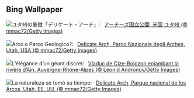 ## Bing Wallpaper
![](https://www.bing.com/th?id=OHR.DelicateArch_JA-JP9672362055_UHD.jpg&w=1000)ユタ州の象徴「デリケート・アーチ」:&nbsp;&ensp;[アーチーズ国立公園, 米国 ユタ州 (© mmac72/Getty Images)](https://www.bing.com/th?id=OHR.DelicateArch_JA-JP9672362055_UHD.jpg)
<br><br/>
![](https://www.bing.com/th?id=OHR.DelicateArch_IT-IT6581270768_UHD.jpg&w=1000)Arco o Parco Geologico?:&nbsp;&ensp;[Delicate Arch, Parco Nazionale degli Arches, Utah, USA (© mmac72/Getty Images)](https://www.bing.com/th?id=OHR.DelicateArch_IT-IT6581270768_UHD.jpg)
<br><br/>
![](https://www.bing.com/th?id=OHR.BolozonViaduct_FR-FR0653638254_UHD.jpg&w=1000)L’élégance d’un géant discret:&nbsp;&ensp;[Viaduc de Cize-Bolozon enjambant la rivière d’Ain, Auvergne-Rhône-Alpes (© Leonid Andronov/Getty Images)](https://www.bing.com/th?id=OHR.BolozonViaduct_FR-FR0653638254_UHD.jpg)
<br><br/>
![](https://www.bing.com/th?id=OHR.DelicateArch_ES-ES1233867011_UHD.jpg&w=1000)La naturaleza se tomó su tiempo:&nbsp;&ensp;[Delicate Arch, Parque nacional de los Arcos, Utah, EE. UU. (© mmac72/Getty Images)](https://www.bing.com/th?id=OHR.DelicateArch_ES-ES1233867011_UHD.jpg)
<br><br/>
